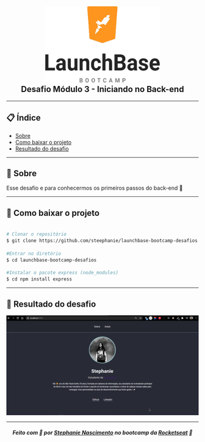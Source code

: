 <h2 align="center">
    <img src="img/wallpapper.png" width="300" height="200">
    <br>
    <b> Desafio Módulo 3 - Iniciando no Back-end</b> 
    </br>
</h2>

---

## 📋 Índice

- [Sobre](#sobre)
- [Como baixar o projeto](#baixar)
- [Resultado do desafio](#front)

---
<a id="sobre"></a>
## 🔖 Sobre

Esse desafio e para conhecermos os primeiros passos do back-end 🚀

---
<a id="baixar"></a>
## 📁 Como baixar o projeto

```bash

# Clonar o repositório
$ git clone https://github.com/steephanie/launchbase-bootcamp-desafios

#Entrar no diretório
$ cd launchbase-bootcamp-desafios

#Instalar o pacote express (node_modules)
$ cd npm install express

```
---

<a id="front"></a>
## 🚀 Resultado do desafio 

<img src="img/resultado.gif">

---

<h5 align="center">
    Feito com 💜 por <a href="https://www.linkedin.com/in/stephanie-nascimento-71ab51152/" target="_blank">Stephanie Nascimento</a> no bootcamp da <a href="https://rocketseat.com.br/" target="_blank">Rocketseat</a> 🚀
</h5>
